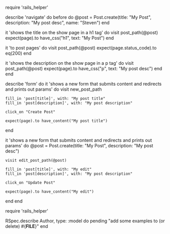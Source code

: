 require 'rails_helper'

describe 'navigate' do
  before do
    @post = Post.create(title: "My Post", description: "My post desc", name: "Steven")
  end

  it 'shows the title on the show page in a h1 tag' do
    visit post_path(@post)
    expect(page).to have_css("h1", text: "My Post")
  end

  it 'to post pages' do
    visit post_path(@post)
    expect(page.status_code).to eq(200)
  end

  it 'shows the description on the show page in a p tag' do
    visit post_path(@post)
    expect(page).to have_css("p", text: "My post desc")
  end
end

describe 'form' do
  it 'shows a new form that submits content and redirects and prints out params' do
    visit new_post_path

    fill_in 'post[title]', with: "My post title"
    fill_in 'post[description]', with: "My post description"

    click_on "Create Post"

    expect(page).to have_content("My post title")
  end

  it 'shows a new form that submits content and redirects and prints out params' do
    @post = Post.create(title: "My Post", description: "My post desc")

    visit edit_post_path(@post)

    fill_in 'post[title]', with: "My edit"
    fill_in 'post[description]', with: "My post description"

    click_on "Update Post"

    expect(page).to have_content("My edit")
  end
end


require 'rails_helper'

RSpec.describe Author, type: :model do
  pending "add some examples to (or delete) #{__FILE__}"
end
